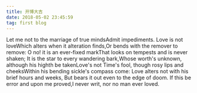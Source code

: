 ```yaml
---
title: 开博大吉
date: 2018-05-02 23:45:59
tag: first blog
---
```


Let me not to the marriage of true mindsAdmit impediments. 
Love is not loveWhich alters when it alteration finds,Or bends with the remover to remove:
O no! it is an ever-fixed markThat looks on tempests and is never shaken;
It is the star to every wandering bark,Whose worth's unknown, 
although his highth be takenLove's not Time's fool, 
though rosy lips and cheeksWithin his bending sickle's compass come:
Love alters not with his brief hours and weeks,
But bears it out even to the edge of doom.
If this be error and upon me proved,I never writ, nor no man ever loved.
